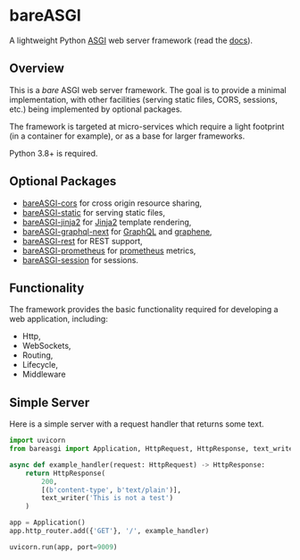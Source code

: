 # bareASGI

A lightweight Python [ASGI](user-guide/asgi) web server framework
(read the [docs](https://rob-blackbourn.github.io/bareASGI/)).

## Overview

This is a _bare_ ASGI web server framework. The goal is to provide
a minimal implementation, with other facilities (serving static files, CORS,
sessions, etc.) being implemented by optional packages.

The framework is targeted at micro-services which require a light footprint
(in a container for example), or as a base for larger frameworks.

Python 3.8+ is required.

## Optional Packages

- [bareASGI-cors](https://github.com/rob-blackbourn/bareASGI-cors) for cross origin resource sharing,
- [bareASGI-static](https://github.com/rob-blackbourn/bareASGI-static) for serving static files,
- [bareASGI-jinja2](https://github.com/rob-blackbourn/bareASGI-jinja2) for [Jinja2](https://github.com/pallets/jinja) template rendering,
- [bareASGI-graphql-next](https://github.com/rob-blackbourn/bareASGI-graphql-next) for [GraphQL](https://github.com/graphql-python/graphql-core) and [graphene](https://github.com/graphql-python/graphene),
- [bareASGI-rest](https://github.com/rob-blackbourn/bareASGI-rest) for REST support,
- [bareASGI-prometheus](https://github.com/rob-blackbourn/bareASGI-prometheus) for [prometheus](https://prometheus.io/) metrics,
- [bareASGI-session](https://github.com/rob-blackbourn/bareASGI-session) for sessions.

## Functionality

The framework provides the basic functionality required for developing a web
application, including:

- Http,
- WebSockets,
- Routing,
- Lifecycle,
- Middleware

## Simple Server

Here is a simple server with a request handler that returns some text.

```python
import uvicorn
from bareasgi import Application, HttpRequest, HttpResponse, text_writer

async def example_handler(request: HttpRequest) -> HttpResponse:
    return HttpResponse(
        200,
        [(b'content-type', b'text/plain')],
        text_writer('This is not a test')
    )

app = Application()
app.http_router.add({'GET'}, '/', example_handler)

uvicorn.run(app, port=9009)
```
